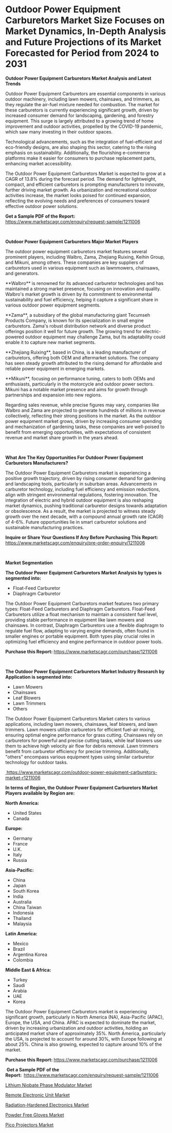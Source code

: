 <p><h1>Outdoor Power Equipment Carburetors Market Size Focuses on Market Dynamics, In-Depth Analysis and Future Projections of its Market Forecasted for Period from 2024 to 2031</h1></p><p><strong>Outdoor Power Equipment Carburetors Market Analysis and Latest Trends</strong></p>
<p><p>Outdoor Power Equipment Carburetors are essential components in various outdoor machinery, including lawn mowers, chainsaws, and trimmers, as they regulate the air-fuel mixture needed for combustion. The market for these carburetors is currently experiencing significant growth, driven by increased consumer demand for landscaping, gardening, and forestry equipment. This surge is largely attributed to a growing trend of home improvement and outdoor activities, propelled by the COVID-19 pandemic, which saw many investing in their outdoor spaces.</p><p>Technological advancements, such as the integration of fuel-efficient and eco-friendly designs, are also shaping this sector, catering to the rising emphasis on sustainability. Additionally, the flourishing e-commerce platforms make it easier for consumers to purchase replacement parts, enhancing market accessibility.</p><p>The Outdoor Power Equipment Carburetors Market is expected to grow at a CAGR of 13.8% during the forecast period. The demand for lightweight, compact, and efficient carburetors is prompting manufacturers to innovate, further driving market growth. As urbanization and recreational outdoor activities increase, the market looks poised for continued expansion, reflecting the evolving needs and preferences of consumers toward effective outdoor power solutions.</p></p>
<p><strong>Get a Sample PDF of the Report:&nbsp;</strong> <a href="https://www.marketscagr.com/enquiry/request-sample/1211006?utm_campaign=1286&utm_medium=2&utm_source=Github&utm_content=ia&utm_term=05102024&utm_id=outdoor-power-equipment-carburetors">https://www.marketscagr.com/enquiry/request-sample/1211006</a></p>
<p>&nbsp;</p>
<p><strong>Outdoor Power Equipment Carburetors Major Market Players</strong></p>
<p><p>The outdoor power equipment carburetors market features several prominent players, including Walbro, Zama, Zhejiang Ruixing, Keihin Group, and Mikuni, among others. These companies are key suppliers of carburetors used in various equipment such as lawnmowers, chainsaws, and generators.</p><p>**Walbro** is renowned for its advanced carburetor technologies and has maintained a strong market presence, focusing on innovation and quality. Walbro's market growth is driven by its commitment to environmental sustainability and fuel efficiency, helping it capture a significant share in various outdoor power equipment segments.</p><p>**Zama**, a subsidiary of the global manufacturing giant Tecumseh Products Company, is known for its specialization in small engine carburetors. Zama's robust distribution network and diverse product offerings position it well for future growth. The growing trend for electric-powered outdoor equipment may challenge Zama, but its adaptability could enable it to capture new market segments.</p><p>**Zhejiang Ruixing**, based in China, is a leading manufacturer of carburetors, offering both OEM and aftermarket solutions. The company has seen steady growth attributed to the rising demand for affordable and reliable power equipment in emerging markets.</p><p>**Mikuni**, focusing on performance tuning, caters to both OEMs and enthusiasts, particularly in the motorcycle and outdoor power sectors. Mikuni has a notable market presence and aims for growth through partnerships and expansion into new regions.</p><p>Regarding sales revenue, while precise figures may vary, companies like Walbro and Zama are projected to generate hundreds of millions in revenue collectively, reflecting their strong positions in the market. As the outdoor power equipment market grows, driven by increasing consumer spending and mechanization of gardening tasks, these companies are well-poised to benefit from emerging opportunities, with expectations of consistent revenue and market share growth in the years ahead.</p></p>
<p>&nbsp;</p>
<p><strong>What Are The Key Opportunities For Outdoor Power Equipment Carburetors Manufacturers?</strong></p>
<p><p>The Outdoor Power Equipment Carburetors market is experiencing a positive growth trajectory, driven by rising consumer demand for gardening and landscaping tools, particularly in suburban areas. Advancements in carburetor technology, including fuel efficiency and emission reductions, align with stringent environmental regulations, fostering innovation. The integration of electric and hybrid outdoor equipment is also reshaping market dynamics, pushing traditional carburetor designs towards adaptation or obsolescence. As a result, the market is projected to witness steady growth over the next decade, with a compound annual growth rate (CAGR) of 4-6%. Future opportunities lie in smart carburetor solutions and sustainable manufacturing practices.</p></p>
<p><strong>Inquire or Share Your Questions If Any Before Purchasing This Report:</strong> <a href="https://www.marketscagr.com/enquiry/pre-order-enquiry/1211006?utm_campaign=1286&utm_medium=2&utm_source=Github&utm_content=ia&utm_term=05102024&utm_id=outdoor-power-equipment-carburetors">https://www.marketscagr.com/enquiry/pre-order-enquiry/1211006</a></p>
<p>&nbsp;</p>
<p><strong>Market Segmentation</strong></p>
<p><strong>The Outdoor Power Equipment Carburetors Market Analysis by types is segmented into:</strong></p>
<p><ul><li>Float-Feed Carburetor</li><li>Diaphragm Carburetor</li></ul></p>
<p><p>The Outdoor Power Equipment Carburetors market features two primary types: Float-Feed Carburetors and Diaphragm Carburetors. Float-Feed Carburetors utilize a float mechanism to maintain a consistent fuel level, providing stable performance in equipment like lawn mowers and chainsaws. In contrast, Diaphragm Carburetors use a flexible diaphragm to regulate fuel flow, adapting to varying engine demands, often found in smaller engines or portable equipment. Both types play crucial roles in optimizing fuel efficiency and engine performance in outdoor power tools.</p></p>
<p><strong>Purchase this Report:&nbsp;</strong><a href="https://www.marketscagr.com/purchase/1211006?utm_campaign=1286&utm_medium=2&utm_source=Github&utm_content=ia&utm_term=05102024&utm_id=outdoor-power-equipment-carburetors">https://www.marketscagr.com/purchase/1211006</a></p>
<p>&nbsp;</p>
<p><strong>The Outdoor Power Equipment Carburetors Market Industry Research by Application is segmented into:</strong></p>
<p><ul><li>Lawn Mowers</li><li>Chainsaws</li><li>Leaf Blowers</li><li>Lawn Trimmers</li><li>Others</li></ul></p>
<p><p>The Outdoor Power Equipment Carburetors Market caters to various applications, including lawn mowers, chainsaws, leaf blowers, and lawn trimmers. Lawn mowers utilize carburetors for efficient fuel-air mixing, ensuring optimal engine performance for grass cutting. Chainsaws rely on carburetors for powerful and precise cutting tasks, while leaf blowers use them to achieve high velocity air flow for debris removal. Lawn trimmers benefit from carburetor efficiency for precise trimming. Additionally, "others" encompass various equipment types using similar carburetor technology for outdoor tasks.</p></p>
<p><a href="https://www.marketscagr.com/outdoor-power-equipment-carburetors-market-r1211006?utm_campaign=1286&utm_medium=2&utm_source=Github&utm_content=ia&utm_term=05102024&utm_id=outdoor-power-equipment-carburetors">&nbsp;https://www.marketscagr.com/outdoor-power-equipment-carburetors-market-r1211006</a></p>
<p><strong>In terms of Region, the Outdoor Power Equipment Carburetors Market Players available by Region are:</strong></p>
<p>
    <p> <strong> North America: </strong>
        <ul>
            <li>United States</li>
            <li>Canada</li>
        </ul>
        </p> 
    <p> <strong> Europe: </strong>
        <ul>
            <li>Germany</li>
            <li>France</li>
            <li>U.K.</li>
            <li>Italy</li>
            <li>Russia</li>
        </ul>
        </p> 
    <p> <strong> Asia-Pacific: </strong>
        <ul>
            <li>China</li>
            <li>Japan</li>
            <li>South Korea</li>
            <li>India</li>
            <li>Australia</li>
            <li>China Taiwan</li>
            <li>Indonesia</li>
            <li>Thailand</li>
            <li>Malaysia</li>
        </ul>
        </p> 
    <p> <strong> Latin America: </strong>
        <ul>
            <li>Mexico</li>
            <li>Brazil</li>
            <li>Argentina Korea</li>
            <li>Colombia</li>
        </ul>
        </p> 
    <p> <strong> Middle East & Africa: </strong>
        <ul>
            <li>Turkey</li>
            <li>Saudi</li>
            <li>Arabia</li>
            <li>UAE</li>
            <li>Korea</li>
        </ul>
    </p>
    </p>
<p><p>The Outdoor Power Equipment Carburetors market is experiencing significant growth, particularly in North America (NA), Asia-Pacific (APAC), Europe, the USA, and China. APAC is expected to dominate the market, driven by increasing urbanization and outdoor activities, holding an anticipated market share of approximately 35%. North America, particularly the USA, is projected to account for around 30%, with Europe following at about 25%. China is also growing, expected to capture around 10% of the market.</p></p>
<p><strong>Purchase this Report: </strong><a href="https://www.marketscagr.com/purchase/1211006?utm_campaign=1286&utm_medium=2&utm_source=Github&utm_content=ia&utm_term=05102024&utm_id=outdoor-power-equipment-carburetors">https://www.marketscagr.com/purchase/1211006</a></p>
<p>&nbsp;<strong>Get a Sample PDF of the Report:&nbsp;&nbsp;</strong><a href="https://www.marketscagr.com/enquiry/request-sample/1211006?utm_campaign=1286&utm_medium=2&utm_source=Github&utm_content=ia&utm_term=05102024&utm_id=outdoor-power-equipment-carburetors">https://www.marketscagr.com/enquiry/request-sample/1211006</a></p>
<p><strong></strong></p>
<p><p><a href="https://www.linkedin.com/pulse/pulse-lithium-niobate-phase-modulator-rhythms-change-market-resonance-p0aye?utm_campaign=1286&utm_medium=2&utm_source=Github&utm_content=ia&utm_term=05102024&utm_id=outdoor-power-equipment-carburetors">Lithium Niobate Phase Modulator Market</a></p><p><a href="https://www.linkedin.com/pulse/remote-electronic-unit-market-dynamics-application-types-emerging-bhvpe?utm_campaign=1286&utm_medium=2&utm_source=Github&utm_content=ia&utm_term=05102024&utm_id=outdoor-power-equipment-carburetors">Remote Electronic Unit Market</a></p><p><a href="https://www.linkedin.com/pulse/market-forecast-global-radiation-hardened-electronics-trends-ofole?utm_campaign=1286&utm_medium=2&utm_source=Github&utm_content=ia&utm_term=05102024&utm_id=outdoor-power-equipment-carburetors">Radiation-Hardened Electronics Market</a></p><p><a href="https://www.linkedin.com/pulse/powder-free-gloves-market-research-report-includes-analysis-dotme?utm_campaign=1286&utm_medium=2&utm_source=Github&utm_content=ia&utm_term=05102024&utm_id=outdoor-power-equipment-carburetors">Powder Free Gloves Market</a></p><p><a href="https://www.linkedin.com/pulse/insights-pico-projectors-market-players-size-geographical-regions-xxc0e?utm_campaign=1286&utm_medium=2&utm_source=Github&utm_content=ia&utm_term=05102024&utm_id=outdoor-power-equipment-carburetors">Pico Projectors Market</a></p></p>